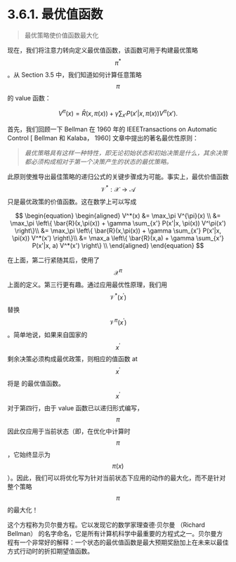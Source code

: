 # 3.6.1. 最优值函数

> 最优策略使价值函数最大化

现在，我们将注意力转向定义最优值函数，该函数可用于构建最优策略$$\pi^{*}$$。从 Section 3.5 中，我们知道如何计算任意策略$$\pi$$的 value 函数：

$$
\begin{equation}
V^\pi(x) = \bar{R}(x,\pi(x)) + \gamma \sum_{x'} P(x'|x, \pi(x)) V^\pi(x').
\end{equation}
$$

首先，我们回顾一下 Bellman 在 1960 年的 IEEETransactions on Automatic Control \[ Bellman 和 Kalaba， 1960] 文章中提出的著名最优性原则：

> _最优策略具有这样一种特性，即无论初始状态和初始决策是什么，其余决策都必须构成相对于第一个决策产生的状态的最优策略。_

此原则使推导出最佳策略的递归公式的关键步骤成为可能。事实上，最优价值函数$$\mathcal{V}^*: \mathcal{X}\rightarrow \mathcal{A}$$只是最优政策的价值函数。这在数学上可以写成

$$
\begin{equation}
\begin{aligned}
V^*(x) &= \max_\pi V^{\pi}(x) \\
&=
\max_\pi \left\{ \bar{R}(x,\pi(x)) + \gamma \sum_{x'} P(x'|x, \pi(x)) V^\pi(x')   \right\}\\
&=
\max_\pi \left\{ \bar{R}(x,\pi(x)) + \gamma \sum_{x'} P(x'|x, \pi(x)) V^*(x')   \right\}\\
&=
\max_a  \left\{ \bar{R}(x,a) + \gamma \sum_{x'} P(x'|x, a) V^*(x')   \right\} \\
\end{aligned}
\end{equation}
$$

在上面，第二行紧随其后，使用了$$\mathcal{X}^{\pi}$$上面的定义。第三行更有趣。通过应用最优性原理，我们用$$\mathcal{V}^*(x^{\prime})$$替换$$\mathcal{V}^{\pi}(x^{\prime})$$。简单地说，如果来自国家的$$x^{\prime}$$剩余决策必须构成最优政策，则相应的值函数 at $$x^{\prime}$$将是 的最优值函数。$$x^{\prime}$$对于第四行，由于 value 函数已以递归形式编写，$$\pi$$因此仅应用于当前状态（即，在优化中计算时$$\pi$$，它始终显示为$$\pi(x)$$）。因此，我们可以将优化写为针对当前状态下应用的动作的最大化，而不是针对整个策略$$\pi$$的最大化！

这个方程称为贝尔曼方程。它以发现它的数学家理查德·贝尔曼 （Richard Bellman） 的名字命名，它是所有计算机科学中最重要的方程式之一。贝尔曼方程有一个非常好的解释：一个状态的最优值函数是最大预期奖励加上在未来以最佳方式行动时的折扣期望值函数。
